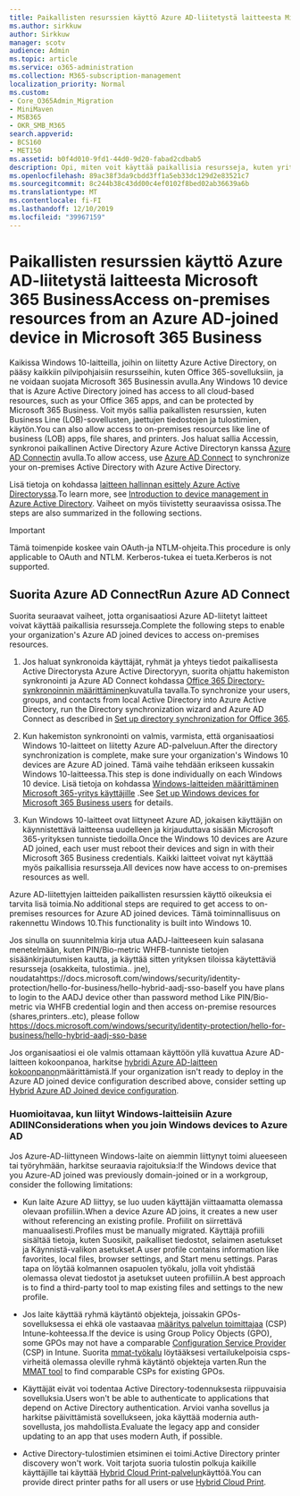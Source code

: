 ```yaml
---
title: Paikallisten resurssien käyttö Azure AD-liitetystä laitteesta Microsoft 365 Business
ms.author: sirkkuw
author: Sirkkuw
manager: scotv
audience: Admin
ms.topic: article
ms.service: o365-administration
ms.collection: M365-subscription-management
localization_priority: Normal
ms.custom:
- Core_O365Admin_Migration
- MiniMaven
- MSB365
- OKR_SMB_M365
search.appverid:
- BCS160
- MET150
ms.assetid: b0f4d010-9fd1-44d0-9d20-fabad2cdbab5
description: Opi, miten voit käyttää paikallisia resursseja, kuten yritys sovelluksia, tiedosto resursseja ja tulostimia Azure Active Directorysta, liittyi Windows 10-laitteeseen.
ms.openlocfilehash: 89ac38f3da9cbdd3ff1a5eb33dc129d2e83521c7
ms.sourcegitcommit: 8c244b38c43dd00c4ef0102f8bed02ab36639a6b
ms.translationtype: MT
ms.contentlocale: fi-FI
ms.lasthandoff: 12/10/2019
ms.locfileid: "39967159"
---
```

# <a name="access-on-premises-resources-from-an-azure-ad-joined-device-in-microsoft-365-business"></a><span data-ttu-id="3fbb3-103">Paikallisten resurssien käyttö Azure AD-liitetystä laitteesta Microsoft 365 Business</span><span class="sxs-lookup"><span data-stu-id="3fbb3-103">Access on-premises resources from an Azure AD-joined device in Microsoft 365 Business</span></span>

<span data-ttu-id="3fbb3-104">Kaikissa Windows 10-laitteilla, joihin on liitetty Azure Active Directory, on pääsy kaikkiin pilvipohjaisiin resursseihin, kuten Office 365-sovelluksiin, ja ne voidaan suojata Microsoft 365 Businessin avulla.</span><span class="sxs-lookup"><span data-stu-id="3fbb3-104">Any Windows 10 device that is Azure Active Directory joined has access to all cloud-based resources, such as your Office 365 apps, and can be protected by Microsoft 365 Business.</span></span> <span data-ttu-id="3fbb3-105">Voit myös sallia paikallisten resurssien, kuten Business Line (LOB)-sovellusten, jaettujen tiedostojen ja tulostimien, käytön.</span><span class="sxs-lookup"><span data-stu-id="3fbb3-105">You can also allow access to on-premises resources like line of business (LOB) apps, file shares, and printers.</span></span> <span data-ttu-id="3fbb3-106">Jos haluat sallia Accessin, synkronoi paikallinen Active Directory Azure Active Directoryn kanssa [Azure AD Connectin](https://docs.microsoft.com/azure/active-directory/connect/active-directory-aadconnect) avulla.</span><span class="sxs-lookup"><span data-stu-id="3fbb3-106">To allow access, use [Azure AD Connect](https://docs.microsoft.com/azure/active-directory/connect/active-directory-aadconnect) to synchronize your on-premises Active Directory with Azure Active Directory.</span></span> 

<span data-ttu-id="3fbb3-107">Lisä tietoja on kohdassa [laitteen hallinnan esittely Azure Active Directoryssa](https://docs.microsoft.com/azure/active-directory/device-management-introduction).</span><span class="sxs-lookup"><span data-stu-id="3fbb3-107">To learn more, see [Introduction to device management in Azure Active Directory](https://docs.microsoft.com/azure/active-directory/device-management-introduction).</span></span>
<span data-ttu-id="3fbb3-108">Vaiheet on myös tiivistetty seuraavissa osissa.</span><span class="sxs-lookup"><span data-stu-id="3fbb3-108">The steps are also summarized in the following sections.</span></span>

> [!IMPORTANT]
> <span data-ttu-id="3fbb3-109">Tämä toimenpide koskee vain OAuth-ja NTLM-ohjeita.</span><span class="sxs-lookup"><span data-stu-id="3fbb3-109">This procedure is only applicable to OAuth and NTLM.</span></span> <span data-ttu-id="3fbb3-110">Kerberos-tukea ei tueta.</span><span class="sxs-lookup"><span data-stu-id="3fbb3-110">Kerberos is not supported.</span></span>
 
## <a name="run-azure-ad-connect"></a><span data-ttu-id="3fbb3-111">Suorita Azure AD Connect</span><span class="sxs-lookup"><span data-stu-id="3fbb3-111">Run Azure AD Connect</span></span>

<span data-ttu-id="3fbb3-112">Suorita seuraavat vaiheet, jotta organisaatiosi Azure AD-liitetyt laitteet voivat käyttää paikallisia resursseja.</span><span class="sxs-lookup"><span data-stu-id="3fbb3-112">Complete the following steps to enable your organization's Azure AD joined devices to access on-premises resources.</span></span>
  
1. <span data-ttu-id="3fbb3-113">Jos haluat synkronoida käyttäjät, ryhmät ja yhteys tiedot paikallisesta Active Directorysta Azure Active Directoryyn, suorita ohjattu hakemiston synkronointi ja Azure AD Connect kohdassa [Office 365 Directory-synkronoinnin määrittäminen](https://support.office.com/article/1b3b5318-6977-42ed-b5c7-96fa74b08846)kuvatulla tavalla.</span><span class="sxs-lookup"><span data-stu-id="3fbb3-113">To synchronize your users, groups, and contacts from local Active Directory into Azure Active Directory, run the Directory synchronization wizard and Azure AD Connect as described in [Set up directory synchronization for Office 365](https://support.office.com/article/1b3b5318-6977-42ed-b5c7-96fa74b08846).</span></span>
    
2. <span data-ttu-id="3fbb3-114">Kun hakemiston synkronointi on valmis, varmista, että organisaatiosi Windows 10-laitteet on liitetty Azure AD-palveluun.</span><span class="sxs-lookup"><span data-stu-id="3fbb3-114">After the directory synchronization is complete, make sure your organization's Windows 10 devices are Azure AD joined.</span></span> <span data-ttu-id="3fbb3-115">Tämä vaihe tehdään erikseen kussakin Windows 10-laitteessa.</span><span class="sxs-lookup"><span data-stu-id="3fbb3-115">This step is done individually on each Windows 10 device.</span></span> <span data-ttu-id="3fbb3-116">Lisä tietoja on kohdassa [Windows-laitteiden määrittäminen Microsoft 365-yritys käyttäjille](set-up-windows-devices.md) .</span><span class="sxs-lookup"><span data-stu-id="3fbb3-116">See [Set up Windows devices for Microsoft 365 Business users](set-up-windows-devices.md) for details.</span></span> 
    
3. <span data-ttu-id="3fbb3-117">Kun Windows 10-laitteet ovat liittyneet Azure AD, jokaisen käyttäjän on käynnistettävä laitteensa uudelleen ja kirjauduttava sisään Microsoft 365-yrityksen tunniste tiedoilla.</span><span class="sxs-lookup"><span data-stu-id="3fbb3-117">Once the Windows 10 devices are Azure AD joined, each user must reboot their devices and sign in with their Microsoft 365 Business credentials.</span></span> <span data-ttu-id="3fbb3-118">Kaikki laitteet voivat nyt käyttää myös paikallisia resursseja.</span><span class="sxs-lookup"><span data-stu-id="3fbb3-118">All devices now have access to on-premises resources as well.</span></span>
    
<span data-ttu-id="3fbb3-119">Azure AD-liitettyjen laitteiden paikallisten resurssien käyttö oikeuksia ei tarvita lisä toimia.</span><span class="sxs-lookup"><span data-stu-id="3fbb3-119">No additional steps are required to get access to on-premises resources for Azure AD joined devices.</span></span> <span data-ttu-id="3fbb3-120">Tämä toiminnallisuus on rakennettu Windows 10.</span><span class="sxs-lookup"><span data-stu-id="3fbb3-120">This functionality is built into Windows 10.</span></span> 

<span data-ttu-id="3fbb3-121">Jos sinulla on suunnitelmia kirja utua AADJ-laitteeseen kuin salasana menetelmään, kuten PIN/Bio-metric WHFB-tunniste tietojen sisäänkirjautumisen kautta, ja käyttää sitten yrityksen tiloissa käytettäviä resursseja (osakkeita, tulostimia.. jne), noudatahttps://docs.microsoft.com/windows/security/identity-protection/hello-for-business/hello-hybrid-aadj-sso-base</span><span class="sxs-lookup"><span data-stu-id="3fbb3-121">If you have plans to login to the AADJ device other than password method Like PIN/Bio-metric via WHFB credential login and then access on-premise resources (shares,printers..etc), please follow https://docs.microsoft.com/windows/security/identity-protection/hello-for-business/hello-hybrid-aadj-sso-base</span></span>
  
<span data-ttu-id="3fbb3-122">Jos organisaatiosi ei ole valmis ottamaan käyttöön yllä kuvattua Azure AD-laitteen kokoonpanoa, harkitse [hybridi Azure AD-laitteen kokoonpanon](manage-windows-devices.md)määrittämistä.</span><span class="sxs-lookup"><span data-stu-id="3fbb3-122">If your organization isn't ready to deploy in the Azure AD joined device configuration described above, consider setting up [Hybrid Azure AD Joined device configuration](manage-windows-devices.md).</span></span>
  
### <a name="considerations-when-you-join-windows-devices-to-azure-ad"></a><span data-ttu-id="3fbb3-123">Huomioitavaa, kun liityt Windows-laitteisiin Azure ADIIN</span><span class="sxs-lookup"><span data-stu-id="3fbb3-123">Considerations when you join Windows devices to Azure AD</span></span>

<span data-ttu-id="3fbb3-124">Jos Azure-AD-liittyneen Windows-laite on aiemmin liittynyt toimi alueeseen tai työryhmään, harkitse seuraavia rajoituksia:</span><span class="sxs-lookup"><span data-stu-id="3fbb3-124">If the Windows device that you Azure-AD joined was previously domain-joined or in a workgroup, consider the following limitations:</span></span>
  
- <span data-ttu-id="3fbb3-125">Kun laite Azure AD liittyy, se luo uuden käyttäjän viittaamatta olemassa olevaan profiiliin.</span><span class="sxs-lookup"><span data-stu-id="3fbb3-125">When a device Azure AD joins, it creates a new user without referencing an existing profile.</span></span> <span data-ttu-id="3fbb3-126">Profiilit on siirrettävä manuaalisesti.</span><span class="sxs-lookup"><span data-stu-id="3fbb3-126">Profiles must be manually migrated.</span></span> <span data-ttu-id="3fbb3-127">Käyttäjä profiili sisältää tietoja, kuten Suosikit, paikalliset tiedostot, selaimen asetukset ja Käynnistä-valikon asetukset.</span><span class="sxs-lookup"><span data-stu-id="3fbb3-127">A user profile contains information like favorites, local files, browser settings, and Start menu settings.</span></span> <span data-ttu-id="3fbb3-128">Paras tapa on löytää kolmannen osapuolen työkalu, jolla voit yhdistää olemassa olevat tiedostot ja asetukset uuteen profiiliin.</span><span class="sxs-lookup"><span data-stu-id="3fbb3-128">A best approach is to find a third-party tool to map existing files and settings to the new profile.</span></span>

- <span data-ttu-id="3fbb3-129">Jos laite käyttää ryhmä käytäntö objekteja, joissakin GPOs-sovelluksessa ei ehkä ole vastaavaa [määritys palvelun toimittajaa](https://docs.microsoft.com/windows/configuration/provisioning-packages/how-it-pros-can-use-configuration-service-providers) (CSP) Intune-kohteessa.</span><span class="sxs-lookup"><span data-stu-id="3fbb3-129">If the device is using Group Policy Objects (GPO), some GPOs may not have a comparable [Configuration Service Provider](https://docs.microsoft.com/windows/configuration/provisioning-packages/how-it-pros-can-use-configuration-service-providers) (CSP) in Intune.</span></span> <span data-ttu-id="3fbb3-130">Suorita [mmat-työkalu](https://www.microsoft.com/download/details.aspx?id=45520) löytääksesi vertailukelpoisia csps-virheitä olemassa oleville ryhmä käytäntö objekteja varten.</span><span class="sxs-lookup"><span data-stu-id="3fbb3-130">Run the [MMAT tool](https://www.microsoft.com/download/details.aspx?id=45520) to find comparable CSPs for existing GPOs.</span></span>

- <span data-ttu-id="3fbb3-131">Käyttäjät eivät voi todentaa Active Directory-todennuksesta riippuvaisia sovelluksia.</span><span class="sxs-lookup"><span data-stu-id="3fbb3-131">Users won't be able to authenticate to applications that depend on Active Directory authentication.</span></span> <span data-ttu-id="3fbb3-132">Arvioi vanha sovellus ja harkitse päivittämistä sovellukseen, joka käyttää modernia auth-sovellusta, jos mahdollista.</span><span class="sxs-lookup"><span data-stu-id="3fbb3-132">Evaluate the legacy app and consider updating to an app that uses modern Auth, if possible.</span></span>

- <span data-ttu-id="3fbb3-133">Active Directory-tulostimien etsiminen ei toimi.</span><span class="sxs-lookup"><span data-stu-id="3fbb3-133">Active Directory printer discovery won't work.</span></span> <span data-ttu-id="3fbb3-134">Voit tarjota suoria tulostin polkuja kaikille käyttäjille tai käyttää [Hybrid Cloud Print-palvelun](https://docs.microsoft.com/windows-server/administration/hybrid-cloud-print/hybrid-cloud-print-deploy)käyttöä.</span><span class="sxs-lookup"><span data-stu-id="3fbb3-134">You can provide direct printer paths for all users or use [Hybrid Cloud Print](https://docs.microsoft.com/windows-server/administration/hybrid-cloud-print/hybrid-cloud-print-deploy).</span></span>
